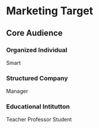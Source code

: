 Marketing Target
================

Core Audience
-------------

### Organized Individual

Smart

### Structured Company

Manager

### Educational Intitutton

Teacher
Professor
Student






